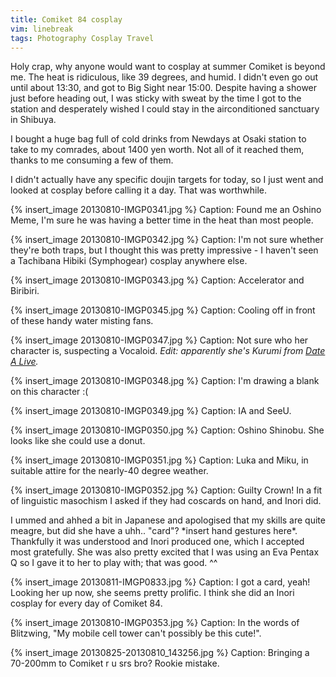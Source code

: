 ```yaml
---
title: Comiket 84 cosplay
vim: linebreak
tags: Photography Cosplay Travel
---
```


Holy crap, why anyone would want to cosplay at summer Comiket is beyond me. The heat is ridiculous, like 39 degrees, and humid. I didn't even go out until about 13:30, and got to Big Sight near 15:00. Despite having a shower just before heading out, I was sticky with sweat by the time I got to the station and desperately wished I could stay in the airconditioned sanctuary in Shibuya.

I bought a huge bag full of cold drinks from Newdays at Osaki station to take to my comrades, about 1400 yen worth. Not all of it reached them, thanks to me consuming a few of them.

I didn't actually have any specific doujin targets for today, so I just went and looked at cosplay before calling it a day. That was worthwhile.


{% insert_image 20130810-IMGP0341.jpg %}
Caption: Found me an Oshino Meme, I'm sure he was having a better time in the heat than most people.

{% insert_image 20130810-IMGP0342.jpg %}
Caption: I'm not sure whether they're both traps, but I thought this was pretty impressive - I haven't seen a Tachibana Hibiki (Symphogear) cosplay anywhere else.

{% insert_image 20130810-IMGP0343.jpg %}
Caption: Accelerator and Biribiri.

{% insert_image 20130810-IMGP0345.jpg %}
Caption: Cooling off in front of these handy water misting fans.

{% insert_image 20130810-IMGP0347.jpg %}
Caption: Not sure who her character is, suspecting a Vocaloid. *Edit: apparently she's Kurumi from [Date A Live](http://en.wikipedia.org/wiki/Date_A_Live).*

{% insert_image 20130810-IMGP0348.jpg %}
Caption: I'm drawing a blank on this character :(

{% insert_image 20130810-IMGP0349.jpg %}
Caption: IA and SeeU.

{% insert_image 20130810-IMGP0350.jpg %}
Caption: Oshino Shinobu. She looks like she could use a donut.

{% insert_image 20130810-IMGP0351.jpg %}
Caption: Luka and Miku, in suitable attire for the nearly-40 degree weather.

{% insert_image 20130810-IMGP0352.jpg %}
Caption: Guilty Crown! In a fit of linguistic masochism I asked if they had coscards on hand, and Inori did.

I ummed and ahhed a bit in Japanese and apologised that my skills are quite meagre, but did she have a uhh.. "card"? \*insert hand gestures here\*. Thankfully it was understood and Inori produced one, which I accepted most gratefully. She was also pretty excited that I was using an Eva Pentax Q so I gave it to her to play with; that was good. ^^

{% insert_image 20130811-IMGP0833.jpg %}
Caption: I got a card, yeah! Looking her up now, she seems pretty prolific. I think she did an Inori cosplay for every day of Comiket 84.

{% insert_image 20130810-IMGP0353.jpg %}
Caption: In the words of Blitzwing, "My mobile cell tower can't possibly be this cute!".

{% insert_image 20130825-20130810_143256.jpg %}
Caption: Bringing a 70-200mm to Comiket r u srs bro? Rookie mistake.


